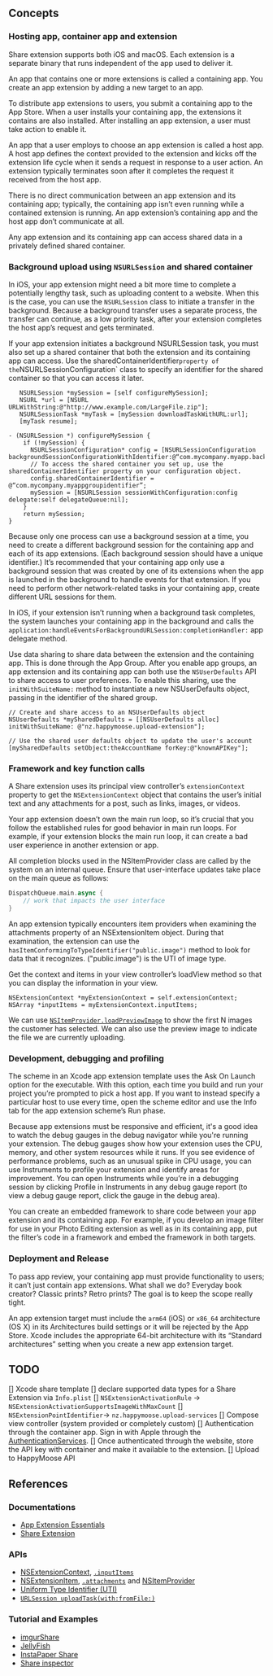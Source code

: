 ## Concepts

### Hosting app, container app and extension

Share extension supports both iOS and macOS. Each extension is a separate binary
that runs independent of the app used to deliver it.

An app that contains one or more extensions is called a containing app. You
create an app extension by adding a new target to an app.

To distribute app extensions to users, you submit a containing app to the App
Store.  When a user installs your containing app, the extensions it contains are
also installed.  After installing an app extension, a user must take action to
enable it.

An app that a user employs to choose an app extension is called a host app. A
host app defines the context provided to the extension and kicks off the
extension life cycle when it sends a request in response to a user action. An
extension typically terminates soon after it completes the request it received
from the host app.

There is no direct communication between an app extension and its containing
app; typically, the containing app isn’t even running while a contained
extension is running. An app extension’s containing app and the host app don’t
communicate at all.

Any app extension and its containing app can access shared data in a privately
defined shared container.


### Background upload using `NSURLSession` and shared container

In iOS, your app extension might need a bit more time to complete a potentially
lengthy task, such as uploading content to a website. When this is the case, you
can use the `NSURLSession` class to initiate a transfer in the background.
Because a background transfer uses a separate process, the transfer can
continue, as a low priority task, after your extension completes the host app’s
request and gets terminated.

If your app extension initiates a background NSURLSession task, you must also
set up a shared container that both the extension and its containing app can
access. Use the sharedContainerIdentifier` property of the
`NSURLSessionConfiguration` class to specify an identifier for the shared
container so that you can access it later. 

```objc
   NSURLSession *mySession = [self configureMySession];
   NSURL *url = [NSURL URLWithString:@"http://www.example.com/LargeFile.zip"];
   NSURLSessionTask *myTask = [mySession downloadTaskWithURL:url];
   [myTask resume];

- (NSURLSession *) configureMySession {
    if (!mySession) {
      NSURLSessionConfiguration* config = [NSURLSessionConfiguration backgroundSessionConfigurationWithIdentifier:@“com.mycompany.myapp.backgroundsession”];
      // To access the shared container you set up, use the sharedContainerIdentifier property on your configuration object.
      config.sharedContainerIdentifier = @“com.mycompany.myappgroupidentifier”;
      mySession = [NSURLSession sessionWithConfiguration:config delegate:self delegateQueue:nil];
    }
    return mySession;
}
```

Because only one process can use a background session at a time, you need to
create a different background session for the containing app and each of its app
extensions. (Each background session should have a unique identifier.) It’s
recommended that your containing app only use a background session that was
created by one of its extensions when the app is launched in the background to
handle events for that extension. If you need to perform other network-related
tasks in your containing app, create different URL sessions for them.

In iOS, if your extension isn’t running when a background task completes, the
system launches your containing app in the background and calls the
`application:handleEventsForBackgroundURLSession:completionHandler:` app
delegate method.


Use data sharing to share data between the extension and the containing app.
This is done through the App Group. After you enable app groups, an app
extension and its containing app can both use the `NSUserDefaults` API to share
access to user preferences. To enable this sharing, use the `initWithSuiteName:`
method to instantiate a new NSUserDefaults object, passing in the identifier of
the shared group. 

```objc
// Create and share access to an NSUserDefaults object
NSUserDefaults *mySharedDefaults = [[NSUserDefaults alloc] initWithSuiteName: @"nz.happymoose.upload-extension"];

// Use the shared user defaults object to update the user's account
[mySharedDefaults setObject:theAccountName forKey:@"knownAPIKey"];
```


### Framework and key function calls

A Share extension uses its principal view controller’s `extensionContext`
property to get the `NSExtensionContext` object that contains the user’s initial
text and any attachments for a post, such as links, images, or videos.

Your app extension doesn’t own the main run loop, so it’s crucial that you
follow the established rules for good behavior in main run loops. For example,
if your extension blocks the main run loop, it can create a bad user
experience in another extension or app.

All completion blocks used in the NSItemProvider class are called by the system
on an internal queue. Ensure that user-interface updates take place on the main
queue as follows:
```swift
DispatchQueue.main.async {
    // work that impacts the user interface
}
```

An app extension typically encounters item providers when examining the
attachments property of an NSExtensionItem object. During that examination, the
extension can use the `hasItemConformingToTypeIdentifier("public.image")` method
to look for data that it recognizes. ("public.image") is the UTI of image type.

Get the context and items in your view controller’s loadView method so that you
can display the information in your view.

```objc
NSExtensionContext *myExtensionContext = self.extensionContext;
NSArray *inputItems = myExtensionContext.inputItems;
```

We can use
[`NSItemProvider.loadPreviewImage`](https://developer.apple.com/documentation/foundation/nsitemprovider/1403925-loadpreviewimage)
to show the first N images the customer has selected. We can also use the
preview image to indicate the file we are currently uploading.



### Development, debugging and profiling

The scheme in an Xcode app extension template uses the Ask On Launch option for
the executable. With this option, each time you build and run your project
you’re prompted to pick a host app. If you want to instead specify a particular
host to use every time, open the scheme editor and use the Info tab for the app
extension scheme’s Run phase.

Because app extensions must be responsive and efficient, it's a good idea to
watch the debug gauges in the debug navigator while you're running your
extension. The debug gauges show how your extension uses the CPU, memory, and
other system resources while it runs. If you see evidence of performance
problems, such as an unusual spike in CPU usage, you can use Instruments to
profile your extension and identify areas for improvement. You can open
Instruments while you’re in a debugging session by clicking Profile in
Instruments in any debug gauge report (to view a debug gauge report, click the
gauge in the debug area).

You can create an embedded framework to share code between your app extension
and its containing app. For example, if you develop an image filter for use in
your Photo Editing extension as well as in its containing app, put the filter’s
code in a framework and embed the framework in both targets.


### Deployment and Release

To pass app review, your containing app must provide functionality to users; it
can’t just contain app extensions. What shall we do? Everyday book creator?
Classic prints? Retro prints? The goal is to keep the scope really tight.

An app extension target must include the `arm64` (iOS) or `x86_64` architecture
(OS X) in its Architectures build settings or it will be rejected by the App
Store. Xcode includes the appropriate 64-bit architecture with its “Standard
architectures” setting when you create a new app extension target.

## TODO
[] Xcode share template
[] declare supported data types for a Share Extension via `Info.plist` 
  [] `NSExtensionActivationRule` -> `NSExtensionActivationSupportsImageWithMaxCount`
  [] `NSExtensionPointIdentifier`-> `nz.happymoose.upload-services` 
[] Compose view controller (system provided or completely custom)
[] Authentication through the container app. Sign in with Apple through the [AuthenticationServices](https://developer.apple.com/documentation/authenticationservices/implementing_user_authentication_with_sign_in_with_apple).
  [] Once authenticated through the website, store the API key with container and make it available to the extension.
[] Upload to HappyMoose API

## References

### Documentations
* [App Extension Essentials](https://developer.apple.com/library/archive/documentation/General/Conceptual/ExtensibilityPG/index.html#//apple_ref/doc/uid/TP40014214-CH20-SW1)
* [Share
Extension](https://developer.apple.com/library/archive/documentation/General/Conceptual/ExtensibilityPG/Share.html#//apple_ref/doc/uid/TP40014214-CH12-SW1)

### APIs
* [NSExtensionContext](https://developer.apple.com/documentation/foundation/nsextensioncontext),
[`.inputItems`](https://developer.apple.com/documentation/foundation/nsextensioncontext/1414827-inputitems)
* [NSExtensionItem](https://developer.apple.com/documentation/foundation/nsextensionitem),
[`.attachments`](https://developer.apple.com/documentation/foundation/nsextensionitem/1416690-attachments) and
[NSItemProvider](https://developer.apple.com/documentation/foundation/nsitemprovider)
* [Uniform Type Identifier (UTI)](https://developer.apple.com/library/archive/documentation/General/Conceptual/DevPedia-CocoaCore/UniformTypeIdentifier.html)
* [`URLSession uploadTask(with:fromFile:)`](https://developer.apple.com/documentation/foundation/urlsession/1411550-uploadtask)

### Tutorial and Examples

* [imgurShare](https://www.appcoda.com/ios8-share-extension-swift/)
* [JellyFish](https://www.jellyfishtechnologies.com/blog/share-extension-ios-swift/)
* [InstaPaper Share](https://github.com/oguzbilgener/SendToInstapaper/blob/master/ShareExtension/SendingViewController.swift)
* [Share inspector](https://github.com/cocologics/ShareInspector)
